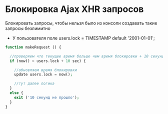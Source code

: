 # Блокировка Ajax XHR запросов

Блокировать запросы, чтобы нельзя было из консоли создавать такие запросы безлимитно

- У пользователя поле users.lock = TIMESTAMP default '2001-01-01';

```php
function makeRequest () {

  //проверяем что текущее время больше чем время блокировки + 10 секунд
  if (now() > users.lock + 10 sec) {

    //обновляем время блокировки
    update users.lock = now();

    //тут далее логика
  }
  else {
    exit ('10 секунд не прошло');
  }
}
```